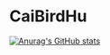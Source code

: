 # CaiBirdHu

[![Anurag's GitHub stats](https://github-readme-stats.vercel.app/api?username=CaiBirdHSA)](https://github.com/CaiBirdHSA/github-readme-stats)
